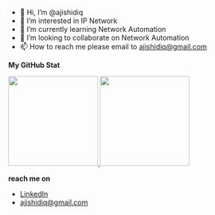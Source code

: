 - 👋 Hi, I’m @ajishidiq
- 👀 I’m interested in IP Network
- 🌱 I’m currently learning Network Automation 
- 💞️ I’m looking to collaborate on Network Automation
- 📫 How to reach me please email to ajishidiq@gmail.com

**My GitHub Stat**
<p align="left">  
<a href="https://github.com/ajishidiq">
  <img height="180em" src="https://github-readme-stats-eight-theta.vercel.app/api?username=ajishidiq&show_icons=true&theme=algolia&include_all_commits=true&count_private=true"/>
  <img height="180em" src="https://github-readme-stats-eight-theta.vercel.app/api/top-langs/?username=ajishidiq&layout=compact&langs_count=8&theme=algolia"/>
</a>
</p>

**reach me on**  
- <a href="https://linkedin.com/in/ajishidiq/">LinkedIn</a>
- ajishidiq@gmail.com

<!---
ajishidiq/ajishidiq is a ✨ special ✨ repository because its `README.md` (this file) appears on your GitHub profile.
You can click the Preview link to take a look at your changes.
--->
